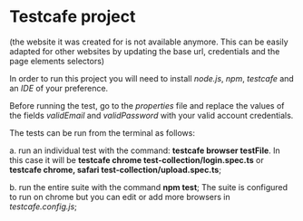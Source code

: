 # Testcafe project
(the website it was created for is not available anymore. This can be easily adapted for other websites by updating the base url, credentials and the page elements selectors)

In order to run this project you will need to install *node.js*, *npm*, *testcafe* and an *IDE* of your preference.

Before running the test, go to the *properties* file and replace the values of the fields *validEmail* and *validPassword* with your valid account credentials. 

The tests can be run from the terminal as follows:

a. run an individual test with the command: **testcafe browser testFile**.
  In this case it will be **testcafe chrome test-collection/login.spec.ts** or **testcafe chrome, safari test-collection/upload.spec.ts**;

b. run the entire suite with the command **npm test**;
The suite is configured to run on chrome but you can edit or add more browsers in *testcafe.config.js*;
